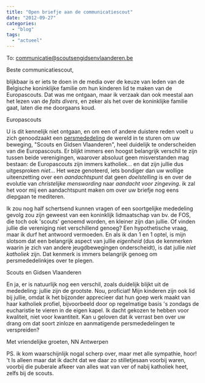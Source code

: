 ```yaml
---
title: "Open briefje aan de communicatiescout"
date: "2012-09-27"
categories: 
  - "blog"
tags: 
  - "actueel"
---
```


To: communicatie@scoutsengidsenvlaanderen.be

Beste communicatiescout,

blijkbaar is er iets te doen in de media over de keuze van leden van de Belgische koninklijke familie om hun kinderen lid te maken van de Europascouts. Dat was me ontgaan, maar ik verzaak dan ook meestal aan het lezen van de _faits divers_, en zeker als het over de koninklijke familie gaat, laten die me doorgaans koud.

[](http://www.europascouts.be/) Europascouts

U is dit kennelijk niet ontgaan, en om een of andere duistere reden voelt u zich genoodzaakt een [persmededeling](http://www.scoutsengidsenvlaanderen.be/nieuws/2012/09/27/eureka-scouts) de wereld in te sturen om uw beweging, "Scouts en Gidsen Vlaanderen", heel duidelijk te onderscheiden van die Europascouts. Er blijkt immers een hoogst belangrijk verschil te zijn tussen beide verenigingen, waarover absoluut geen misverstanden mag bestaan: de Europascouts zijn immers katholiek... en dat zijn jullie dus uitgesproken _niet_... Het weze genoteerd, iets bondiger dan uw wollige uiteenzetting over een _aandachtspunt_ dat geen _doelstelling_ is en over de evolutie van _christelijke menswording_ naar _aandacht voor zingeving_. ik zal het voor mij een aandachtspunt maken om over uw briefje nog eens diepgaan te mediteren.

Ik zou nog half schertsend kunnen vragen of een soortgelijke mededeling gevolg zou zijn geweest van een koninklijk lidmaatschap van bv. de FOS, die toch ook 'scouts' genoemd worden, en kleiner zijn dan jullie. Of vinden jullie die vereniging niet verschillend genoeg? Een hypothetische vraag, maar ik durf het antwoord vermoeden. En als ik dan 1 en 1 optel, is mijn slotsom dat een belangrijk aspect van jullie _eigenheid_ (dus de kenmerken waarin je zich van andere jeugdbewegingen onderscheidt), is dat jullie _niet katholiek_ zijn. Dat kenmerk is immers belangrijk genoeg om persmededelinkjes over te plegen.

[](http://www.scoutsengidsenvlaanderen.be/) Scouts en Gidsen Vlaanderen

En ja, er is natuurlijk nog een verschil, zoals duidelijk blijkt uit de mededeling: jullie zijn de grootste. Nou, proficiat! Mijn kinderen zijn ook lid bij jullie, omdat ik het bijzonder apprecieer dat hun goep werk maakt van haar katholiek profiel, bijvoorbeeld door op regelmatige basis 's zondags de eucharistie te vieren in de eigen kapel. Ik dacht gekozen te hebben voor kwaliteit, niet voor kwantiteit. Kan u geloven dat ik verrast ben over uw drang om dat soort zinloze en aanmatigende persmededelingen te verspreiden?

Met vriendelijke groeten, NN Antwerpen

PS. ik kom waarschijnlijk nogal scherp over, maar met alle sympathie, hoor! 't Is alleen maar dat ik dacht dat we daar zo stilletjesaan voorbij waren, voorbij die puberale afkeer van alles wat van ver of nabij katholiek heet, zelfs bij de scouts.
